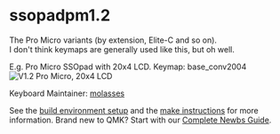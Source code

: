 # ssopadpm1.2
The Pro Micro variants (by extension, Elite-C and so on). \
I don't think keymaps are generally used like this, but oh well. 

E.g. Pro Micro SSOpad with 20x4 LCD. Keymap: base_conv2004
![V1.2 Pro Micro, 20x4 LCD](https://user-images.githubusercontent.com/33560291/103701613-2e292a00-4f5b-11eb-8cc5-206fa004af61.jpg)


Keyboard Maintainer: [molasses](https://github.com/JarofMolasses)  

See the [build environment setup](https://docs.qmk.fm/#/getting_started_build_tools) and the [make instructions](https://docs.qmk.fm/#/getting_started_make_guide) for more information. Brand new to QMK? Start with our [Complete Newbs Guide](https://docs.qmk.fm/#/newbs).
